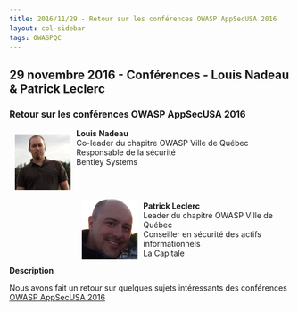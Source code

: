 ```yaml
---
title: 2016/11/29 - Retour sur les conférences OWASP AppSecUSA 2016
layout: col-sidebar
tags: OWASPQC
---
```


## 29 novembre 2016 - Conférences - Louis Nadeau & Patrick Leclerc

### Retour sur les conférences OWASP AppSecUSA 2016

<img align="left" style="padding: 10px;" width="100px" src="../../assets/images/200px-LouisNadeau.png" /> 

**Louis Nadeau**
<br>Co-leader du chapitre OWASP Ville de Québec
<br>Responsable de la sécurité
<br>Bentley Systems<br>

<br><br>
<img align="left" style="padding: 10px;" width="100px" src="../../assets/images/200px-100px-PatrickLeclerc.png" /> 

**Patrick Leclerc**
<br>Leader du chapitre OWASP Ville de Québec
<br>Conseiller en sécurité des actifs informationnels
<br>La Capitale<br>

**Description**

Nous avons fait un retour sur quelques sujets intéressants des
conférences [OWASP AppSecUSA 2016](https://2016.appsecusa.org/)
